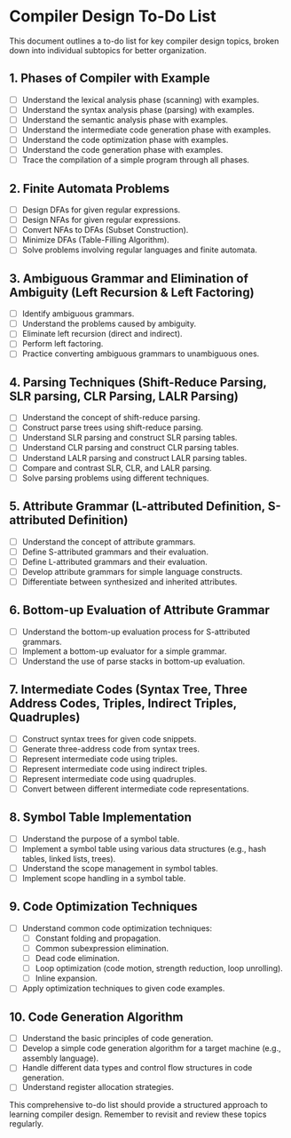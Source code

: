 # Compiler Design To-Do List

This document outlines a to-do list for key compiler design topics, broken down into individual subtopics for better organization.

## 1. Phases of Compiler with Example

-   [ ] Understand the lexical analysis phase (scanning) with examples.
-   [ ] Understand the syntax analysis phase (parsing) with examples.
-   [ ] Understand the semantic analysis phase with examples.
-   [ ] Understand the intermediate code generation phase with examples.
-   [ ] Understand the code optimization phase with examples.
-   [ ] Understand the code generation phase with examples.
-   [ ] Trace the compilation of a simple program through all phases.

## 2. Finite Automata Problems

-   [ ] Design DFAs for given regular expressions.
-   [ ] Design NFAs for given regular expressions.
-   [ ] Convert NFAs to DFAs (Subset Construction).
-   [ ] Minimize DFAs (Table-Filling Algorithm).
-   [ ] Solve problems involving regular languages and finite automata.

## 3. Ambiguous Grammar and Elimination of Ambiguity (Left Recursion & Left Factoring)

-   [ ] Identify ambiguous grammars.
-   [ ] Understand the problems caused by ambiguity.
-   [ ] Eliminate left recursion (direct and indirect).
-   [ ] Perform left factoring.
-   [ ] Practice converting ambiguous grammars to unambiguous ones.

## 4. Parsing Techniques (Shift-Reduce Parsing, SLR parsing, CLR Parsing, LALR Parsing)

-   [ ] Understand the concept of shift-reduce parsing.
-   [ ] Construct parse trees using shift-reduce parsing.
-   [ ] Understand SLR parsing and construct SLR parsing tables.
-   [ ] Understand CLR parsing and construct CLR parsing tables.
-   [ ] Understand LALR parsing and construct LALR parsing tables.
-   [ ] Compare and contrast SLR, CLR, and LALR parsing.
-   [ ] Solve parsing problems using different techniques.

## 5. Attribute Grammar (L-attributed Definition, S-attributed Definition)

-   [ ] Understand the concept of attribute grammars.
-   [ ] Define S-attributed grammars and their evaluation.
-   [ ] Define L-attributed grammars and their evaluation.
-   [ ] Develop attribute grammars for simple language constructs.
-   [ ] Differentiate between synthesized and inherited attributes.

## 6. Bottom-up Evaluation of Attribute Grammar

-   [ ] Understand the bottom-up evaluation process for S-attributed grammars.
-   [ ] Implement a bottom-up evaluator for a simple grammar.
-   [ ] Understand the use of parse stacks in bottom-up evaluation.

## 7. Intermediate Codes (Syntax Tree, Three Address Codes, Triples, Indirect Triples, Quadruples)

-   [ ] Construct syntax trees for given code snippets.
-   [ ] Generate three-address code from syntax trees.
-   [ ] Represent intermediate code using triples.
-   [ ] Represent intermediate code using indirect triples.
-   [ ] Represent intermediate code using quadruples.
-   [ ] Convert between different intermediate code representations.

## 8. Symbol Table Implementation

-   [ ] Understand the purpose of a symbol table.
-   [ ] Implement a symbol table using various data structures (e.g., hash tables, linked lists, trees).
-   [ ] Understand the scope management in symbol tables.
-   [ ] Implement scope handling in a symbol table.

## 9. Code Optimization Techniques

-   [ ] Understand common code optimization techniques:
    -   [ ] Constant folding and propagation.
    -   [ ] Common subexpression elimination.
    -   [ ] Dead code elimination.
    -   [ ] Loop optimization (code motion, strength reduction, loop unrolling).
    -   [ ] Inline expansion.
-   [ ] Apply optimization techniques to given code examples.

## 10. Code Generation Algorithm

-   [ ] Understand the basic principles of code generation.
-   [ ] Develop a simple code generation algorithm for a target machine (e.g., assembly language).
-   [ ] Handle different data types and control flow structures in code generation.
-   [ ] Understand register allocation strategies.

This comprehensive to-do list should provide a structured approach to learning compiler design. Remember to revisit and review these topics regularly.